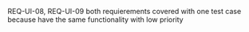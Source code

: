 REQ-UI-08, REQ-UI-09 both requierements covered with one test case because have the same functionality with low priority


